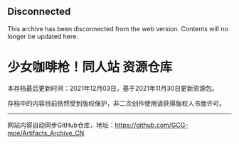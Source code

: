 ## Disconnected
This archive has been disconnected from the web version. Contents will no longer be updated here.

# 少女咖啡枪！同人站 资源仓库

本存档最后更新时间：2021年12月03日，基于2021年11月30日更新资源包。

存档中的内容目前依然受到版权保护，非二次创作使用请获得版权人书面许可。

<hr />

网站内容自动同步GitHub仓库，地址：https://github.com/GCG-moe/Artifacts_Archive_CN
